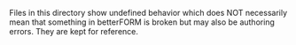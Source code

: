 Files in this directory show undefined behavior which does NOT necessarily mean that something in betterFORM is broken
but may also be authoring errors. They are kept for reference.